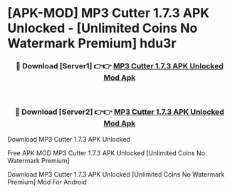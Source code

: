 # [APK-MOD] MP3 Cutter 1.7.3 APK Unlocked - [Unlimited Coins No Watermark Premium] hdu3r



<div align="center">
<h3>🔴 Download [Server1] 👉👉 <a href="https://momento.my/?title=MP3_Cutter_1.7.3_APK_Unlocked">MP3 Cutter 1.7.3 APK Unlocked Mod Apk</a></h3><br>

<h3>🔴 Download [Server2] 👉👉 <a href="https://momento.my/?title=MP3_Cutter_1.7.3_APK_Unlocked">MP3 Cutter 1.7.3 APK Unlocked Mod Apk</a></h3>
</div>



Download MP3 Cutter 1.7.3 APK Unlocked 

Free APK MOD MP3 Cutter 1.7.3 APK Unlocked [Unlimited Coins No Watermark Premium]

Download MP3 Cutter 1.7.3 APK Unlocked [Unlimited Coins No Watermark Premium] Mod For Android
